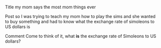 Title
my mom says the most mom things ever

Post
so I was trying to teach my mom how to play the sims and she wanted to buy something and had to know what the exchange rate of simoleons to US dollars is

Comment
Come to think of it, what **is** the exchange rate of Simoleons to US dollars?
